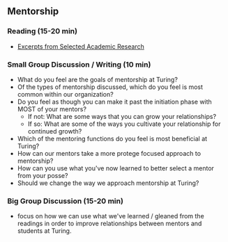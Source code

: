 ## Mentorship

### Reading (15-20 min)
* [Excerpts from Selected Academic Research](https://gist.github.com/maryelizbeth/c806b7ec6566645179d2)

### Small Group Discussion / Writing (10 min)
* What do you feel are the goals of mentorship at Turing? 
* Of the types of mentorship discussed, which do you feel is most common within our organization? 
* Do you feel as though you can make it past the initiation phase with MOST of your mentors? 
  * If not: What are some ways that you can grow your relationships? 
  * If so: What are some of the ways you cultivate your relationship for continued growth?
* Which of the mentoring functions do you feel is most beneficial at Turing? 
* How can our mentors take a more protege focused approach to mentorship? 
* How can you use what you've now learned to better select a mentor from your posse? 
* Should we change the way we approach mentorship at Turing? 

### Big Group Discussion (15-20 min)
* focus on how we can use what we've learned / gleaned from the readings in order to improve relationships between mentors and students at Turing.
